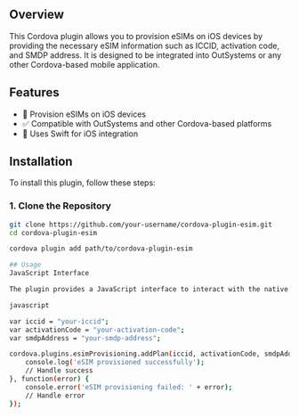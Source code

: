 ## Overview

This Cordova plugin allows you to provision eSIMs on iOS devices by providing the necessary eSIM information such as ICCID, activation code, and SMDP address. It is designed to be integrated into OutSystems or any other Cordova-based mobile application.

## Features

- 📲 Provision eSIMs on iOS devices
- ✅ Compatible with OutSystems and other Cordova-based platforms
- 🚀 Uses Swift for iOS integration

## Installation

To install this plugin, follow these steps:

### 1. Clone the Repository

```sh
git clone https://github.com/your-username/cordova-plugin-esim.git
cd cordova-plugin-esim

cordova plugin add path/to/cordova-plugin-esim

## Usage
JavaScript Interface

The plugin provides a JavaScript interface to interact with the native iOS code. Below is an example of how to use it:

javascript

var iccid = "your-iccid";
var activationCode = "your-activation-code";
var smdpAddress = "your-smdp-address";

cordova.plugins.esimProvisioning.addPlan(iccid, activationCode, smdpAddress, function(success) {
    console.log('eSIM provisioned successfully');
    // Handle success
}, function(error) {
    console.error('eSIM provisioning failed: ' + error);
    // Handle error
});




